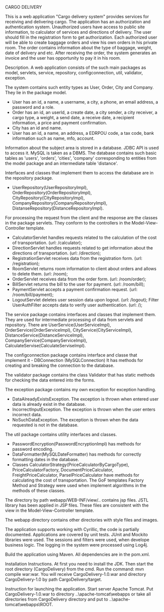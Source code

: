 CARGO DELIVERY

This is a web application "Cargo delivery system" provides services for receiving and delivering cargo.
The application has an authorization and authentication system.
Unauthorized users have access to public site information, to calculator of services and directions of delivery.
The user should fill in the registration form to get authorization.
Each authorized user will be able to create baggage orders and view his own orders in his private room. 
The order contains information about the type of baggage, weight, date of delivery and etc. 
After receiving the order, the system generates an invoice and the user has opportunity to pay it in his room.

Description.
A web application consists of the such main packages as model, servlets, service, repository, configconnection, util, 
validator, exception. 

The system contains such entity types as User, Order, City and Company. They lie in the package model.
 - User has an id, a name, a username, a city, a  phone, an email address, a password and a role.
 - Order has an id, an userId, a create date, a city sender, a city receiver, a cargo type, a weight, a send date, 
   a receive date, a recipient information, a price and payment confirmation.
 - City has an id and name.
 - User has an id, a name, an address, a EDRPOU code, a tax code, bank information such as name, mfo, account.
 
Information about the subject area is stored in a database. JDBC API is used to access it.  MySQL is taken as a DBMS.
The database contains such basic tables as 'users', 'orders', 'cities', 'company' corresponding to entities from the
model package and an intermediate table 'distance'.

Interfaces and classes that implement them to access the database are in the repository package.
- UserRepository(UserRepositoryImpl), OrderRepository(OrderRepositoryImpl), CityRepository(CityRepositoryImpl),
CompanyRepository(CompanyRepositoryImpl), DistanseRepository(DistanceRepositoryImpl).

For processing the request from the client and the response are the classes in the package servlets. 
They conform to the controllers in the Model-View-Controller template.
- CalculatorServlet handles requests related to the calculation of the cost of transportation. (url: /calculator);
- DirectionServlet handles requests related to get information about the directions of transportation. (url: /direction);
- RegistrationServlet receives data from the registration form. (url: /registration);
- RoomServlet returns room information to client about orders and allows to delete them. (url: /room);
- OrderServlet receives data from the order form. (url: /room/order);
- BillServlet returns the bill to the user for payment. (url: /room/bill);
- PaymentServlet accepts a payment confirmation request. (url: /room/bill/payment);
- LogoutServlet deletes user session data upon logout. (url: /logout);
Filter UserAuthFilter accepts data to verify user authentication. (url: /);

The service package contains interfaces and classes that implement them. 
They are used for intermediate processing of data from servlets and repository.
There are UserService(UserServiceImpl), OrderService(OrderServiceImpl), CityService(CityServiceImpl),
DistanceService(DistanceServiceImpl), CompanyService(CompanyServiceImpl), CalculateServise(CalculateServiseImpl).

The configconnection package contains interface and classe that implement it - DBConnection (MySQLConnection)
It has methods for creating and breaking the connection to the database.

The validator package contains the class Validator that has static methods for checking the data entered into the forms.

The exception package contains my own exception for exception handling.
- DataAlreadyExistsException. The exception is thrown when entered user data is already exist in the database.
- IncorrectInputException. The exception is thrown when the user enters incorrect data.
- NoSuchDataException. The exception is thrown when the data requested is not in the database.

The util package contains utility interfaces and classes.
- PasswordEncryption(PasswordEncryptionImpl) has methods for password encoding.
- DataFormatter(MySQLDateFormatter) has methods for correctly formatting dates in the database.
- Classes CalculatorStrategy(PriceCalculatorByCargoType), PriceCalculatorFactory, DocumentPriceCalculator, 
FreightPriceCalculator, ParselPriceCalculator have methods for calculating the cost of transportation.
The GoF templates Factory Method and Strategy were used when implement algorithms in the methods of these classes. 

The directory by path webapp/WEB-INF/view/.. contains jsp files. JSTL library has been applied in JSP files.
These files are consistent with the view in the Model-View-Controller template.

The webapp directory contains other directories with style files and images.

The application supports working with Cyrillic, the code is partially documented.
Applications are covered by unit tests. JUnit and Mockito libraries were used.
The sessions and filters were used, when develope business logic. 
The logging in the system were processed using Log4j.

Build the application using Maven. All dependencies are in the pom.xml.

Installation Instructions.
At first you need to install the JDK. Then start the root directory (CargoDelivery) from the cmd.
Run the command: mvn compile war:war. You will receive CargoDelivery-1.0.war and directory CargoDelivery-1.0 
by path CargoDelivery/target.

Instruction for launching the application.
Start server Apache Tomcat. Put CargoDelivery-1.0.war to directory ..\apache-tomcat\webapps
or take all directories from CargoDelivery directory and put to ..\apache-tomcat\webapps\ROOT.
